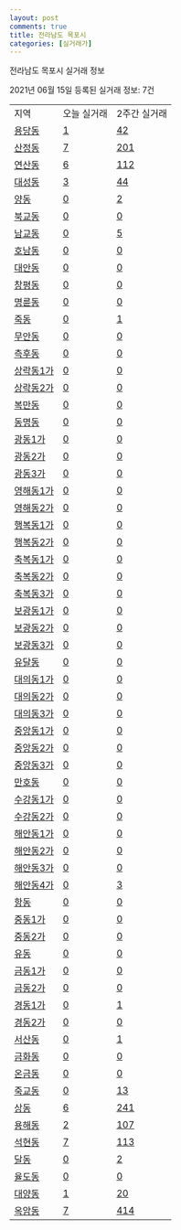 ```yaml
---
layout: post
comments: true
title: 전라남도 목포시
categories: [실거래가]
---
```


전라남도 목포시 실거래 정보

2021년 06월 15일 등록된 실거래 정보: 7건


<table class="sortable">
  <tr>
    <td>지역</td>
    <td>오늘 실거래</td>
    <td>2주간 실거래</td>
  </tr>

  
  <tr class="item">
    <td><a href="4611010100.html">용당동</a></td>
    <td><a href="4611010100.html">1</a></td>
    <td><a href="4611010100.html">42</a></td>
  </tr>
    

  <tr class="item">
    <td><a href="4611010200.html">산정동</a></td>
    <td><a href="4611010200.html">7</a></td>
    <td><a href="4611010200.html">201</a></td>
  </tr>
    

  <tr class="item">
    <td><a href="4611010300.html">연산동</a></td>
    <td><a href="4611010300.html">6</a></td>
    <td><a href="4611010300.html">112</a></td>
  </tr>
    

  <tr class="item">
    <td><a href="4611010400.html">대성동</a></td>
    <td><a href="4611010400.html">3</a></td>
    <td><a href="4611010400.html">44</a></td>
  </tr>
    

  <tr class="item">
    <td><a href="4611010500.html">양동</a></td>
    <td><a href="4611010500.html">0</a></td>
    <td><a href="4611010500.html">2</a></td>
  </tr>
    

  <tr class="item">
    <td><a href="4611010600.html">북교동</a></td>
    <td><a href="4611010600.html">0</a></td>
    <td><a href="4611010600.html">0</a></td>
  </tr>
    

  <tr class="item">
    <td><a href="4611010700.html">남교동</a></td>
    <td><a href="4611010700.html">0</a></td>
    <td><a href="4611010700.html">5</a></td>
  </tr>
    

  <tr class="item">
    <td><a href="4611010800.html">호남동</a></td>
    <td><a href="4611010800.html">0</a></td>
    <td><a href="4611010800.html">0</a></td>
  </tr>
    

  <tr class="item">
    <td><a href="4611010900.html">대안동</a></td>
    <td><a href="4611010900.html">0</a></td>
    <td><a href="4611010900.html">0</a></td>
  </tr>
    

  <tr class="item">
    <td><a href="4611011000.html">창평동</a></td>
    <td><a href="4611011000.html">0</a></td>
    <td><a href="4611011000.html">0</a></td>
  </tr>
    

  <tr class="item">
    <td><a href="4611011100.html">명륜동</a></td>
    <td><a href="4611011100.html">0</a></td>
    <td><a href="4611011100.html">0</a></td>
  </tr>
    

  <tr class="item">
    <td><a href="4611011200.html">죽동</a></td>
    <td><a href="4611011200.html">0</a></td>
    <td><a href="4611011200.html">1</a></td>
  </tr>
    

  <tr class="item">
    <td><a href="4611011300.html">무안동</a></td>
    <td><a href="4611011300.html">0</a></td>
    <td><a href="4611011300.html">0</a></td>
  </tr>
    

  <tr class="item">
    <td><a href="4611011400.html">측후동</a></td>
    <td><a href="4611011400.html">0</a></td>
    <td><a href="4611011400.html">0</a></td>
  </tr>
    

  <tr class="item">
    <td><a href="4611011500.html">상락동1가</a></td>
    <td><a href="4611011500.html">0</a></td>
    <td><a href="4611011500.html">0</a></td>
  </tr>
    

  <tr class="item">
    <td><a href="4611011600.html">상락동2가</a></td>
    <td><a href="4611011600.html">0</a></td>
    <td><a href="4611011600.html">0</a></td>
  </tr>
    

  <tr class="item">
    <td><a href="4611011700.html">복만동</a></td>
    <td><a href="4611011700.html">0</a></td>
    <td><a href="4611011700.html">0</a></td>
  </tr>
    

  <tr class="item">
    <td><a href="4611011800.html">동명동</a></td>
    <td><a href="4611011800.html">0</a></td>
    <td><a href="4611011800.html">0</a></td>
  </tr>
    

  <tr class="item">
    <td><a href="4611011900.html">광동1가</a></td>
    <td><a href="4611011900.html">0</a></td>
    <td><a href="4611011900.html">0</a></td>
  </tr>
    

  <tr class="item">
    <td><a href="4611012000.html">광동2가</a></td>
    <td><a href="4611012000.html">0</a></td>
    <td><a href="4611012000.html">0</a></td>
  </tr>
    

  <tr class="item">
    <td><a href="4611012100.html">광동3가</a></td>
    <td><a href="4611012100.html">0</a></td>
    <td><a href="4611012100.html">0</a></td>
  </tr>
    

  <tr class="item">
    <td><a href="4611012200.html">영해동1가</a></td>
    <td><a href="4611012200.html">0</a></td>
    <td><a href="4611012200.html">0</a></td>
  </tr>
    

  <tr class="item">
    <td><a href="4611012300.html">영해동2가</a></td>
    <td><a href="4611012300.html">0</a></td>
    <td><a href="4611012300.html">0</a></td>
  </tr>
    

  <tr class="item">
    <td><a href="4611012400.html">행복동1가</a></td>
    <td><a href="4611012400.html">0</a></td>
    <td><a href="4611012400.html">0</a></td>
  </tr>
    

  <tr class="item">
    <td><a href="4611012500.html">행복동2가</a></td>
    <td><a href="4611012500.html">0</a></td>
    <td><a href="4611012500.html">0</a></td>
  </tr>
    

  <tr class="item">
    <td><a href="4611012600.html">축복동1가</a></td>
    <td><a href="4611012600.html">0</a></td>
    <td><a href="4611012600.html">0</a></td>
  </tr>
    

  <tr class="item">
    <td><a href="4611012700.html">축복동2가</a></td>
    <td><a href="4611012700.html">0</a></td>
    <td><a href="4611012700.html">0</a></td>
  </tr>
    

  <tr class="item">
    <td><a href="4611012800.html">축복동3가</a></td>
    <td><a href="4611012800.html">0</a></td>
    <td><a href="4611012800.html">0</a></td>
  </tr>
    

  <tr class="item">
    <td><a href="4611012900.html">보광동1가</a></td>
    <td><a href="4611012900.html">0</a></td>
    <td><a href="4611012900.html">0</a></td>
  </tr>
    

  <tr class="item">
    <td><a href="4611013000.html">보광동2가</a></td>
    <td><a href="4611013000.html">0</a></td>
    <td><a href="4611013000.html">0</a></td>
  </tr>
    

  <tr class="item">
    <td><a href="4611013100.html">보광동3가</a></td>
    <td><a href="4611013100.html">0</a></td>
    <td><a href="4611013100.html">0</a></td>
  </tr>
    

  <tr class="item">
    <td><a href="4611013200.html">유달동</a></td>
    <td><a href="4611013200.html">0</a></td>
    <td><a href="4611013200.html">0</a></td>
  </tr>
    

  <tr class="item">
    <td><a href="4611013300.html">대의동1가</a></td>
    <td><a href="4611013300.html">0</a></td>
    <td><a href="4611013300.html">0</a></td>
  </tr>
    

  <tr class="item">
    <td><a href="4611013400.html">대의동2가</a></td>
    <td><a href="4611013400.html">0</a></td>
    <td><a href="4611013400.html">0</a></td>
  </tr>
    

  <tr class="item">
    <td><a href="4611013500.html">대의동3가</a></td>
    <td><a href="4611013500.html">0</a></td>
    <td><a href="4611013500.html">0</a></td>
  </tr>
    

  <tr class="item">
    <td><a href="4611013600.html">중앙동1가</a></td>
    <td><a href="4611013600.html">0</a></td>
    <td><a href="4611013600.html">0</a></td>
  </tr>
    

  <tr class="item">
    <td><a href="4611013700.html">중앙동2가</a></td>
    <td><a href="4611013700.html">0</a></td>
    <td><a href="4611013700.html">0</a></td>
  </tr>
    

  <tr class="item">
    <td><a href="4611013800.html">중앙동3가</a></td>
    <td><a href="4611013800.html">0</a></td>
    <td><a href="4611013800.html">0</a></td>
  </tr>
    

  <tr class="item">
    <td><a href="4611013900.html">만호동</a></td>
    <td><a href="4611013900.html">0</a></td>
    <td><a href="4611013900.html">0</a></td>
  </tr>
    

  <tr class="item">
    <td><a href="4611014000.html">수강동1가</a></td>
    <td><a href="4611014000.html">0</a></td>
    <td><a href="4611014000.html">0</a></td>
  </tr>
    

  <tr class="item">
    <td><a href="4611014100.html">수강동2가</a></td>
    <td><a href="4611014100.html">0</a></td>
    <td><a href="4611014100.html">0</a></td>
  </tr>
    

  <tr class="item">
    <td><a href="4611014200.html">해안동1가</a></td>
    <td><a href="4611014200.html">0</a></td>
    <td><a href="4611014200.html">0</a></td>
  </tr>
    

  <tr class="item">
    <td><a href="4611014300.html">해안동2가</a></td>
    <td><a href="4611014300.html">0</a></td>
    <td><a href="4611014300.html">0</a></td>
  </tr>
    

  <tr class="item">
    <td><a href="4611014400.html">해안동3가</a></td>
    <td><a href="4611014400.html">0</a></td>
    <td><a href="4611014400.html">0</a></td>
  </tr>
    

  <tr class="item">
    <td><a href="4611014500.html">해안동4가</a></td>
    <td><a href="4611014500.html">0</a></td>
    <td><a href="4611014500.html">3</a></td>
  </tr>
    

  <tr class="item">
    <td><a href="4611014600.html">항동</a></td>
    <td><a href="4611014600.html">0</a></td>
    <td><a href="4611014600.html">0</a></td>
  </tr>
    

  <tr class="item">
    <td><a href="4611014700.html">중동1가</a></td>
    <td><a href="4611014700.html">0</a></td>
    <td><a href="4611014700.html">0</a></td>
  </tr>
    

  <tr class="item">
    <td><a href="4611014800.html">중동2가</a></td>
    <td><a href="4611014800.html">0</a></td>
    <td><a href="4611014800.html">0</a></td>
  </tr>
    

  <tr class="item">
    <td><a href="4611014900.html">유동</a></td>
    <td><a href="4611014900.html">0</a></td>
    <td><a href="4611014900.html">0</a></td>
  </tr>
    

  <tr class="item">
    <td><a href="4611015000.html">금동1가</a></td>
    <td><a href="4611015000.html">0</a></td>
    <td><a href="4611015000.html">0</a></td>
  </tr>
    

  <tr class="item">
    <td><a href="4611015100.html">금동2가</a></td>
    <td><a href="4611015100.html">0</a></td>
    <td><a href="4611015100.html">0</a></td>
  </tr>
    

  <tr class="item">
    <td><a href="4611015200.html">경동1가</a></td>
    <td><a href="4611015200.html">0</a></td>
    <td><a href="4611015200.html">1</a></td>
  </tr>
    

  <tr class="item">
    <td><a href="4611015300.html">경동2가</a></td>
    <td><a href="4611015300.html">0</a></td>
    <td><a href="4611015300.html">0</a></td>
  </tr>
    

  <tr class="item">
    <td><a href="4611015400.html">서산동</a></td>
    <td><a href="4611015400.html">0</a></td>
    <td><a href="4611015400.html">1</a></td>
  </tr>
    

  <tr class="item">
    <td><a href="4611015500.html">금화동</a></td>
    <td><a href="4611015500.html">0</a></td>
    <td><a href="4611015500.html">0</a></td>
  </tr>
    

  <tr class="item">
    <td><a href="4611015600.html">온금동</a></td>
    <td><a href="4611015600.html">0</a></td>
    <td><a href="4611015600.html">0</a></td>
  </tr>
    

  <tr class="item">
    <td><a href="4611015700.html">죽교동</a></td>
    <td><a href="4611015700.html">0</a></td>
    <td><a href="4611015700.html">13</a></td>
  </tr>
    

  <tr class="item">
    <td><a href="4611015800.html">상동</a></td>
    <td><a href="4611015800.html">6</a></td>
    <td><a href="4611015800.html">241</a></td>
  </tr>
    

  <tr class="item">
    <td><a href="4611015900.html">용해동</a></td>
    <td><a href="4611015900.html">2</a></td>
    <td><a href="4611015900.html">107</a></td>
  </tr>
    

  <tr class="item">
    <td><a href="4611016000.html">석현동</a></td>
    <td><a href="4611016000.html">7</a></td>
    <td><a href="4611016000.html">113</a></td>
  </tr>
    

  <tr class="item">
    <td><a href="4611016100.html">달동</a></td>
    <td><a href="4611016100.html">0</a></td>
    <td><a href="4611016100.html">2</a></td>
  </tr>
    

  <tr class="item">
    <td><a href="4611016200.html">율도동</a></td>
    <td><a href="4611016200.html">0</a></td>
    <td><a href="4611016200.html">0</a></td>
  </tr>
    

  <tr class="item">
    <td><a href="4611016300.html">대양동</a></td>
    <td><a href="4611016300.html">1</a></td>
    <td><a href="4611016300.html">20</a></td>
  </tr>
    

  <tr class="item">
    <td><a href="4611016400.html">옥암동</a></td>
    <td><a href="4611016400.html">7</a></td>
    <td><a href="4611016400.html">414</a></td>
  </tr>
    


</table>
    